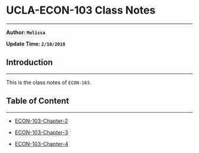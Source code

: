 # UCLA-ECON-103 Class Notes
---

**Author: `Melissa`**    

**Update Time: `2/10/2018`**

## Introduction
---

This is the class notes of `ECON-103`.


## Table of Content
---

* [ECON-103-Chapter-2](ECON-103-Chapter-2.md.html)

* [ECON-103-Chapter-3](ECON-103-Chapter-3.md.html)

* [ECON-103-Chapter-4](ECON-103-Chapter-4.md.html)
